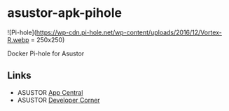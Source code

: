 # asustor-apk-pihole
 
![Pi-hole](https://wp-cdn.pi-hole.net/wp-content/uploads/2016/12/Vortex-R.webp = 250x250)

Docker Pi-hole for Asustor

## Links

* ASUSTOR [App Central](http://www.asustor.com/apps?lan=en)
* ASUSTOR [Developer Corner](http://developer.asustor.com/)